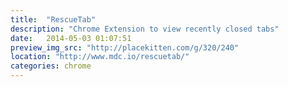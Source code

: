 ```yaml
---
title:  "RescueTab"
description: "Chrome Extension to view recently closed tabs"
date:   2014-05-03 01:07:51
preview_img_src: "http://placekitten.com/g/320/240"
location: "http://www.mdc.io/rescuetab/"
categories: chrome
---
```


